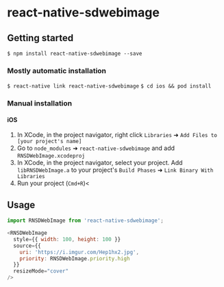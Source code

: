 # react-native-sdwebimage

## Getting started

`$ npm install react-native-sdwebimage --save`

### Mostly automatic installation

`$ react-native link react-native-sdwebimage`
`$ cd ios && pod install`

### Manual installation
#### iOS

1. In XCode, in the project navigator, right click `Libraries` ➜ `Add Files to [your project's name]`
2. Go to `node_modules` ➜ `react-native-sdwebimage` and add `RNSDWebImage.xcodeproj`
3. In XCode, in the project navigator, select your project. Add `libRNSDWebImage.a` to your project's `Build Phases` ➜ `Link Binary With Libraries`
4. Run your project (`Cmd+R`)<


## Usage
```javascript
import RNSDWebImage from 'react-native-sdwebimage';

<RNSDWebImage
  style={{ width: 100, height: 100 }}
  source={{
    uri: 'https://i.imgur.com/Hep1hx2.jpg',
    priority: RNSDWebImage.priority.high
  }}
  resizeMode="cover"
/>
```
